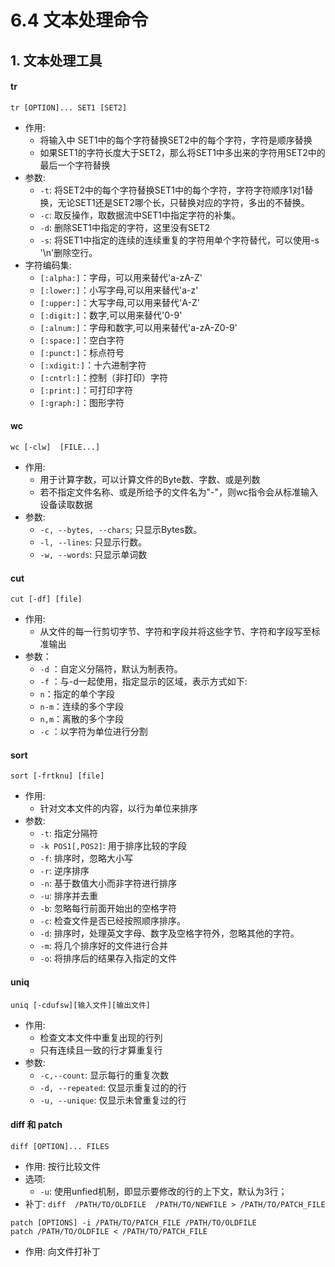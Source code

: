 # 6.4 文本处理命令

## 1. 文本处理工具
#### tr
`tr [OPTION]... SET1 [SET2]`
- 作用:
	- 将输入中 SET1中的每个字符替换SET2中的每个字符，字符是顺序替换
	- 如果SET1的字符长度大于SET2，那么将SET1中多出来的字符用SET2中的最后一个字符替换
- 参数:
	- `-t`: 将SET2中的每个字符替换SET1中的每个字符，字符字符顺序1对1替换，无论SET1还是SET2哪个长，只替换对应的字符，多出的不替换。
	- `-c`: 取反操作，取数据流中SET1中指定字符的补集。
	- `-d`: 删除SET1中指定的字符，这里没有SET2
	- `-s`: 将SET1中指定的连续的连续重复的字符用单个字符替代，可以使用-s '\n'删除空行。
- 字符编码集:
	- `[:alpha:]`：字母，可以用来替代'a-zA-Z'
	- `[:lower:]`：小写字母,可以用来替代'a-z'
	- `[:upper:]`：大写字母,可以用来替代'A-Z'
	- `[:digit:]`：数字,可以用来替代'0-9'
	- `[:alnum:]`：字母和数字,可以用来替代'a-zA-Z0-9'
	- `[:space:]`：空白字符
	- `[:punct:]`：标点符号
	- `[:xdigit:]`：十六进制字符
	- `[:cntrl:]`：控制（非打印）字符
	- `[:print:]`：可打印字符
	- `[:graph:]`：图形字符

#### wc
`wc [-clw]  [FILE...]`
- 作用:
	- 用于计算字数，可以计算文件的Byte数、字数、或是列数
	- 若不指定文件名称、或是所给予的文件名为"-"，则wc指令会从标准输入设备读取数据
- 参数:
	- `-c, --bytes, --chars`; 只显示Bytes数。
	- `-l, --lines`: 只显示行数。
	- `-w, --words`: 只显示单词数

#### cut
`cut [-df] [file]`
-  作用:
	- 从文件的每一行剪切字节、字符和字段并将这些字节、字符和字段写至标准输出
- 参数：
	- `-d` ：自定义分隔符，默认为制表符。
	- `-f` ：与-d一起使用，指定显示的区域，表示方式如下:
    - `n`：指定的单个字段
    - `n-m`：连续的多个字段
    - `n,m`：离散的多个字段
	- `-c` ：以字符为单位进行分割

#### sort
`sort [-frtknu] [file]`
- 作用:
	- 针对文本文件的内容，以行为单位来排序
- 参数:
	- `-t`:  指定分隔符
	- `-k POS1[,POS2]`:  用于排序比较的字段
	- `-f`:  排序时，忽略大小写
	- `-r`:  逆序排序
	- `-n`:  基于数值大小而非字符进行排序
	- `-u`:  排序并去重
	- `-b`:  忽略每行前面开始出的空格字符
	- `-c`:  检查文件是否已经按照顺序排序。
	- `-d`:  排序时，处理英文字母、数字及空格字符外，忽略其他的字符。
	- `-m`:  将几个排序好的文件进行合并
	- `-o`: 将排序后的结果存入指定的文件

#### uniq
`uniq [-cdufsw][输入文件][输出文件]`
- 作用:
	- 检查文本文件中重复出现的行列
	- 只有连续且一致的行才算重复行
- 参数:
	- `-c,--count`: 显示每行的重复次数
	- `-d, --repeated`: 仅显示重复过的的行
  - `-u, --unique`: 仅显示未曾重复过的行


#### diff 和 patch
`diff [OPTION]... FILES`
- 作用: 按行比较文件
- 选项:
  - `-u`: 使用unfied机制，即显示要修改的行的上下文，默认为3行；
- 补丁: `diff  /PATH/TO/OLDFILE  /PATH/TO/NEWFILE > /PATH/TO/PATCH_FILE`

`patch [OPTIONS] -i /PATH/TO/PATCH_FILE /PATH/TO/OLDFILE`  
`patch /PATH/TO/OLDFILE < /PATH/TO/PATCH_FILE`
- 作用: 向文件打补丁
